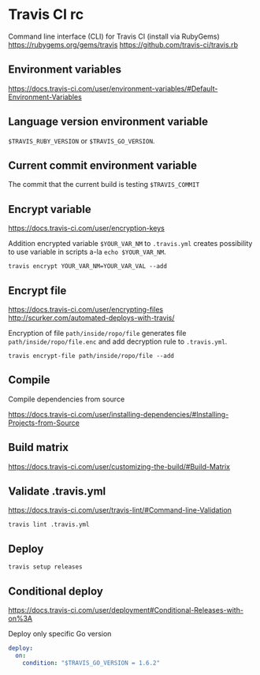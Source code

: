 # Travis CI rc

Command line interface (CLI) for Travis CI (install via RubyGems)
<https://rubygems.org/gems/travis>
<https://github.com/travis-ci/travis.rb>

## Environment variables

<https://docs.travis-ci.com/user/environment-variables/#Default-Environment-Variables>

## Language version environment variable

`$TRAVIS_RUBY_VERSION` or `$TRAVIS_GO_VERSION`.

## Current commit environment variable

The commit that the current build is testing `$TRAVIS_COMMIT`

## Encrypt variable

<https://docs.travis-ci.com/user/encryption-keys>

Addition encrypted variable `$YOUR_VAR_NM` to `.travis.yml`
creates possibility to use variable in scripts a-la `echo $YOUR_VAR_NM`.

    travis encrypt YOUR_VAR_NM=YOUR_VAR_VAL --add

## Encrypt file

<https://docs.travis-ci.com/user/encrypting-files>
<http://scurker.com/automated-deploys-with-travis/>

Encryption of file `path/inside/ropo/file` generates file
`path/inside/ropo/file.enc` and add decryption rule
to `.travis.yml`.

    travis encrypt-file path/inside/ropo/file --add

## Compile

Compile dependencies from source

<https://docs.travis-ci.com/user/installing-dependencies/#Installing-Projects-from-Source>

## Build matrix

<https://docs.travis-ci.com/user/customizing-the-build/#Build-Matrix>

## Validate .travis.yml

<https://docs.travis-ci.com/user/travis-lint/#Command-line-Validation>

    travis lint .travis.yml

## Deploy

    travis setup releases

## Conditional deploy

<https://docs.travis-ci.com/user/deployment#Conditional-Releases-with-on%3A>

Deploy only specific Go version

```yaml
deploy:
  on:
    condition: "$TRAVIS_GO_VERSION = 1.6.2"
```
